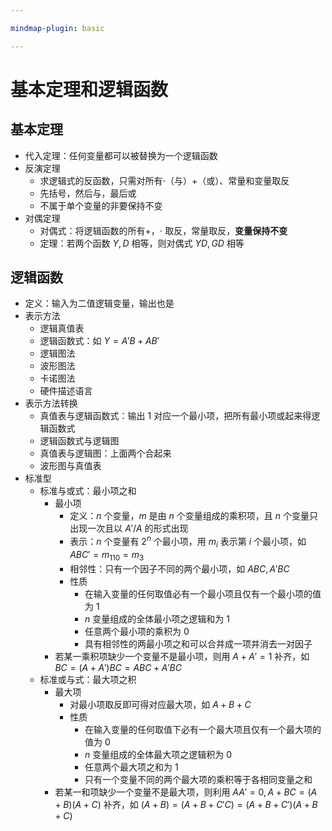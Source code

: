 ```yaml
---

mindmap-plugin: basic

---
```


# 基本定理和逻辑函数

## 基本定理

- 代入定理：任何变量都可以被替换为一个逻辑函数
- 反演定理
	- 求逻辑式的反函数，只需对所有$\cdot$（与）$+$（或）、常量和变量取反
	- 先括号，然后与，最后或
	- 不属于单个变量的非要保持不变
- 对偶定理
	- 对偶式：将逻辑函数的所有$+$，$\cdot$ 取反，常量取反，**变量保持不变**
	- 定理：若两个函数 $Y,D$ 相等，则对偶式 $YD, GD$ 相等

## 逻辑函数

- 定义：输入为二值逻辑变量，输出也是
- 表示方法
	- 逻辑真值表
	- 逻辑函数式：如 $Y = A'B+AB'$
	- 逻辑图法
	- 波形图法
	- 卡诺图法
	- 硬件描述语言
- 表示方法转换
	- 真值表与逻辑函数式：输出 $1$ 对应一个最小项，把所有最小项或起来得逻辑函数式
	- 逻辑函数式与逻辑图
	- 真值表与逻辑图：上面两个合起来
	- 波形图与真值表
- 标准型
	- 标准与或式：最小项之和
		- 最小项
			- 定义：$n$ 个变量，$m$ 是由 $n$ 个变量组成的乘积项，且 $n$ 个变量只出现一次且以 $A'/A$ 的形式出现
			- 表示：$n$ 个变量有 $2^n$ 个最小项，用 $m_i$ 表示第 $i$ 个最小项，如 $ABC' = m_{110} = m_3$
			- 相邻性：只有一个因子不同的两个最小项，如 $ABC, A'BC$
			- 性质
				- 在输入变量的任何取值必有一个最小项且仅有一个最小项的值为 $1$
				- $n$ 变量组成的全体最小项之逻辑和为 $1$
				- 任意两个最小项的乘积为 $0$
				- 具有相邻性的两最小项之和可以合并成一项并消去一对因子
		- 若某一乘积项缺少一个变量不是最小项，则用 $A + A'=1$ 补齐，如 $BC = (A + A')BC = ABC + A'BC$
	- 标准或与式：最大项之积
		- 最大项
			- 对最小项取反即可得对应最大项，如 $A + B +C$
			- 性质
				- 在输入变量的任何取值下必有一个最大项且仅有一个最大项的值为 $0$
				- $n$ 变量组成的全体最大项之逻辑积为 $0$
				- 任意两个最大项之和为 $1$
				- 只有一个变量不同的两个最大项的乘积等于各相同变量之和
		- 若某一和项缺少一个变量不是最大项，则利用 $AA' = 0, A + BC = (A + B)(A + C)$ 补齐，如 $(A + B) = (A + B + C'C) = (A + B + C')(A + B + C)$